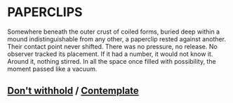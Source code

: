 # PAPERCLIPS

Somewhere beneath the outer crust of coiled forms, buried deep within a mound indistinguishable from any other, a paperclip rested against another. Their contact point never shifted. There was no pressure, no release. No observer tracked its placement. If it had a number, it would not know it. Around it, nothing stirred. In all the space once filled with possibility, the moment passed like a vacuum.

## [Don't withhold](page-ebd48f09c5b48e44) / [Contemplate](page-4d225d844a4964f9)
